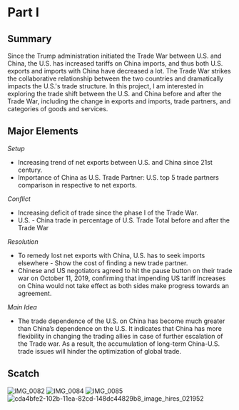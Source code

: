 # Part I 

## Summary 
Since the Trump administration initiated the Trade War between U.S. and China, the U.S. has increased tariffs on China imports, and thus both U.S. exports and imports with China have decreased a lot. The Trade War strikes the collaborative relationship between the two countries and dramatically impacts the U.S.'s trade structure. In this project, I am interested in exploring the trade shift between the U.S. and China before and after the Trade War, including the change in exports and imports, trade partners, and categories of goods and services.

## Major Elements
*Setup*
- Increasing trend of net exports between U.S. and China since 21st century.
- Importance of China as U.S. Trade Partner: U.S. top 5 trade partners comparison in respective to net exports.

*Conflict*
- Increasing deficit of trade since the phase I of the Trade War. 
- U.S. - China trade in percentage of U.S. Trade Total before and after the Trade War 

*Resolution*
- To remedy lost net exports with China, U.S. has to seek imports elsewhere - Show the cost of finding a new trade partner.
- Chinese and US negotiators agreed to hit the pause button on their trade war on October 11, 2019, confirming that impending US tariff increases on China would not take effect as both sides make progress towards an agreement.

*Main Idea*
- The trade dependence of the U.S. on China has become much greater than China’s dependence on the U.S. It indicates that China has more flexibility in changing the trading allies in case of further escalation of the Trade war. As a result, the accumulation of long-term China-U.S. trade issues will hinder the optimization of global trade.

## Scatch
![IMG_0082](https://user-images.githubusercontent.com/78045377/153764207-a41c05fd-e7a7-43cd-a697-da92207a72ff.jpg)
![IMG_0084](https://user-images.githubusercontent.com/78045377/153764238-f2e814a0-b9e9-441b-bc61-11aab17c85e4.jpg)
![IMG_0085](https://user-images.githubusercontent.com/78045377/153764260-4a50ade4-5183-46a6-9540-5c2ee836f3f8.jpg)
![cda4bfe2-102b-11ea-82cd-148dc44829b8_image_hires_021952](https://user-images.githubusercontent.com/78045377/153764320-ff6c23ae-451c-46c4-a19a-601a36b15ae9.jpeg)
